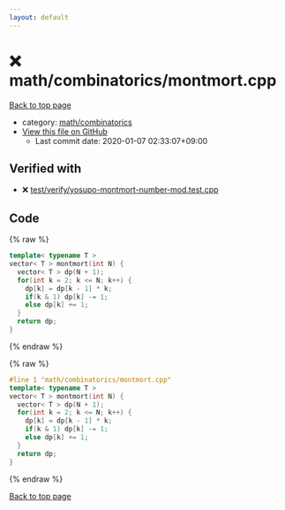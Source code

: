 ```yaml
---
layout: default
---
```


<!-- mathjax config similar to math.stackexchange -->
<script type="text/javascript" async
  src="https://cdnjs.cloudflare.com/ajax/libs/mathjax/2.7.5/MathJax.js?config=TeX-MML-AM_CHTML">
</script>
<script type="text/x-mathjax-config">
  MathJax.Hub.Config({
    TeX: { equationNumbers: { autoNumber: "AMS" }},
    tex2jax: {
      inlineMath: [ ['$','$'] ],
      processEscapes: true
    },
    "HTML-CSS": { matchFontHeight: false },
    displayAlign: "left",
    displayIndent: "2em"
  });
</script>

<script type="text/javascript" src="https://cdnjs.cloudflare.com/ajax/libs/jquery/3.4.1/jquery.min.js"></script>
<script src="https://cdn.jsdelivr.net/npm/jquery-balloon-js@1.1.2/jquery.balloon.min.js" integrity="sha256-ZEYs9VrgAeNuPvs15E39OsyOJaIkXEEt10fzxJ20+2I=" crossorigin="anonymous"></script>
<script type="text/javascript" src="../../../assets/js/copy-button.js"></script>
<link rel="stylesheet" href="../../../assets/css/copy-button.css" />


# :x: math/combinatorics/montmort.cpp

<a href="../../../index.html">Back to top page</a>

* category: <a href="../../../index.html#d319ed68764efb4f50b1628220df55d7">math/combinatorics</a>
* <a href="{{ site.github.repository_url }}/blob/master/math/combinatorics/montmort.cpp">View this file on GitHub</a>
    - Last commit date: 2020-01-07 02:33:07+09:00




## Verified with

* :x: <a href="../../../verify/test/verify/yosupo-montmort-number-mod.test.cpp.html">test/verify/yosupo-montmort-number-mod.test.cpp</a>


## Code

<a id="unbundled"></a>
{% raw %}
```cpp
template< typename T >
vector< T > montmort(int N) {
  vector< T > dp(N + 1);
  for(int k = 2; k <= N; k++) {
    dp[k] = dp[k - 1] * k;
    if(k & 1) dp[k] -= 1;
    else dp[k] += 1;
  }
  return dp;
}

```
{% endraw %}

<a id="bundled"></a>
{% raw %}
```cpp
#line 1 "math/combinatorics/montmort.cpp"
template< typename T >
vector< T > montmort(int N) {
  vector< T > dp(N + 1);
  for(int k = 2; k <= N; k++) {
    dp[k] = dp[k - 1] * k;
    if(k & 1) dp[k] -= 1;
    else dp[k] += 1;
  }
  return dp;
}

```
{% endraw %}

<a href="../../../index.html">Back to top page</a>

